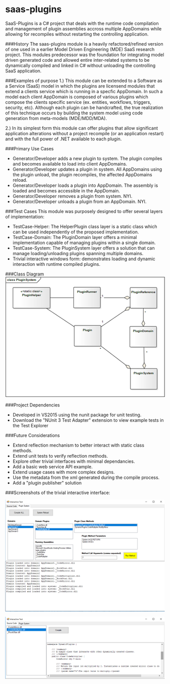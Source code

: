 # saas-plugins

SaaS-Plugins is a C# project that deals with the runtime code compilation and management of plugin assemblies accross multiple AppDomains while allowing for recompiles without restarting the controlling application.

###History
The saas-plugins module is a heavily refactored/refined version of one used in a earlier Model Driven Engineering (MDE) SaaS research project. This modules predecessor was the foundation for integrating model driven generated code and allowed entire inter-related systems to be dynamically compiled and linked in C# without unloading the controlling SaaS application.

###Examples of purpose
1.) This module can be extended to a Software as a Service (SaaS) model in which the plugins are licensend modules that extend a clients service which is running in a specfic AppDomain. In such a model each client AppDomain is composed of various plugins which compose the clients specific service (ex. entities, workflows, triggers, security, etc). Although each plugin can be handcrafted, the true realization of this technique occurs by building the system model using code generation from meta-models (MDE/MDD/MDA).

2.) In its simplest form this module can offer plugins that allow significant application alterations without a project recompile (or an application restart) and with the full power of .NET available to each plugin.



###Primary Use Cases
- Generator/Developer adds a new plugin to system. The plugin compiles and becomes available to load into client AppDomains.
- Generator/Developer updates a plugin in system.  All AppDomains using the plugin unload, the plugin recompiles, the affected AppDomains reload.
- Generator/Developer loads a plugin into AppDomain. The assembly is loaded and becomes accessible in the AppDomain.
- Generator/Developer removes a plugin from system. NYI.
- Generator/Developer unloads a plugin from an AppDomain. NYI.


###Test Cases
This module was purposely designed to offer several layers of implementation:
- TestCase-Helper: The HelperPlugin class layer is a static class which can be used independently of the proposed implementation.
- TestCase-Domain: The PluginDomain layer offers a minimal implementation capable of managing plugins within a single domain.
- TestCase-System: The PluginSystem layer offers a solution that can manage loading/unloading plugins spanning multiple domains.
- Trivial interactive windows form: demonstrates loading and dynamic interaction with runtime compiled plugins.

###Class Diagram
![Alt text](readme-resources/PluginSystem.png?raw=true "Title")

###Project Dependencies
- Developed in VS2015 using the nunit package for unit testing.
- Download the "NUnit 3 Test Adapter" extension to view example tests in the Test Explorer

###Future Considerations
- Extend reflection mechanism to better interact with static class methods.
- Extend unit tests to verify reflection methods.
- Explore other trivial interfaces with minimal dependancies.
- Add a basic web service API example.
- Extend usage cases with more complex designs.
- Use the metadata from the xml generated during the compile process.
- Add a "plugin publisher" solution


###Screenshots of the trivial interactive interface:

![Alt text](readme-resources/ScreenShot.png?raw=true "Title")

![Alt text](readme-resources/ScreenShot2.png?raw=true "Title")